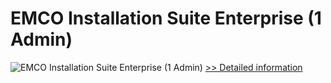 # EMCO Installation Suite Enterprise (1 Admin)
![EMCO Installation Suite Enterprise (1 Admin)](https://mycommerce.akamaized.net/api/pimages/P300262976/BIG/300262976.GIF)
[>> Detailed information](https://secure.shareit.com/shareit/product.html?productid=300262976&affiliateid=200057808)